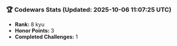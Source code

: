 ### 🏆 Codewars Stats (Updated: 2025-10-06 11:07:25 UTC)

- **Rank:** 8 kyu
- **Honor Points:** 3
- **Completed Challenges:** 1
